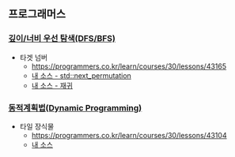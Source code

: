 ## 프로그래머스
### [깊이/너비 우선 탐색(DFS/BFS)](https://programmers.co.kr/learn/courses/30/parts/12421)
- 타겟 넘버
    - https://programmers.co.kr/learn/courses/30/lessons/43165
    - [내 소스 - std::next_permutation](https://github.com/HelloWoori/AlgorithmStudyWithBaekjoon/blob/master/_Programmers/TargetNumber.cpp)
    - [내 소스 - 재귀](https://github.com/HelloWoori/AlgorithmStudyWithBaekjoon/blob/master/_Programmers/TargetNumber2.cpp)

### [동적계획법(Dynamic Programming)](https://programmers.co.kr/learn/courses/30/parts/12263)
- 타일 장식물
    - https://programmers.co.kr/learn/courses/30/lessons/43104
    - [내 소스](https://github.com/HelloWoori/AlgorithmStudyWithBaekjoon/blob/master/_Programmers/Tile.cpp)